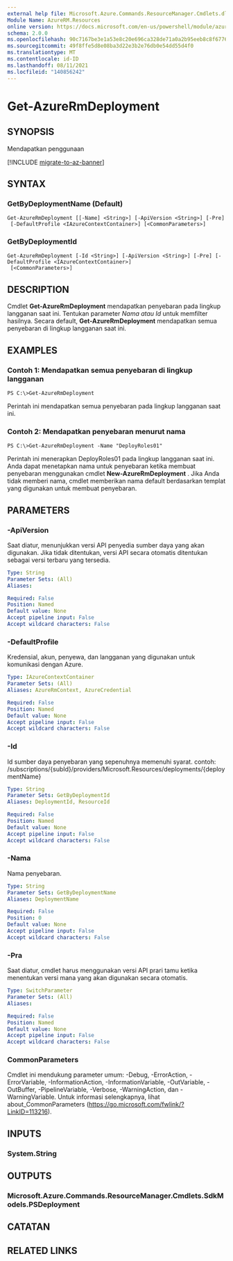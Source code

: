 ```yaml
---
external help file: Microsoft.Azure.Commands.ResourceManager.Cmdlets.dll-Help.xml
Module Name: AzureRM.Resources
online version: https://docs.microsoft.com/en-us/powershell/module/azurerm.resources/get-azurermdeployment
schema: 2.0.0
ms.openlocfilehash: 90c7167be3e1a53e8c20e696ca328de71a0a2b95eeb8c8f67766b4c93c986ee0
ms.sourcegitcommit: 49f8ffe5d8e08ba3d22e3b2e76db0e54dd55d4f0
ms.translationtype: MT
ms.contentlocale: id-ID
ms.lasthandoff: 08/11/2021
ms.locfileid: "140856242"
---
```

# Get-AzureRmDeployment

## SYNOPSIS
Mendapatkan penggunaan

[!INCLUDE [migrate-to-az-banner](../../includes/migrate-to-az-banner.md)]

## SYNTAX

### GetByDeploymentName (Default)
```
Get-AzureRmDeployment [[-Name] <String>] [-ApiVersion <String>] [-Pre]
 [-DefaultProfile <IAzureContextContainer>] [<CommonParameters>]
```

### GetByDeploymentId
```
Get-AzureRmDeployment [-Id <String>] [-ApiVersion <String>] [-Pre] [-DefaultProfile <IAzureContextContainer>]
 [<CommonParameters>]
```

## DESCRIPTION
Cmdlet **Get-AzureRmDeployment** mendapatkan penyebaran pada lingkup langganan saat ini.
Tentukan parameter *Nama* *atau Id* untuk memfilter hasilnya.
Secara default, **Get-AzureRmDeployment** mendapatkan semua penyebaran di lingkup langganan saat ini.

## EXAMPLES

### Contoh 1: Mendapatkan semua penyebaran di lingkup langganan
```
PS C:\>Get-AzureRmDeployment
```

Perintah ini mendapatkan semua penyebaran pada lingkup langganan saat ini.

### Contoh 2: Mendapatkan penyebaran menurut nama
```
PS C:\>Get-AzureRmDeployment -Name "DeployRoles01"
```

Perintah ini menerapkan DeployRoles01 pada lingkup langganan saat ini.
Anda dapat menetapkan nama untuk penyebaran ketika membuat penyebaran menggunakan cmdlet **New-AzureRmDeployment** .
Jika Anda tidak memberi nama, cmdlet memberikan nama default berdasarkan templat yang digunakan untuk membuat penyebaran.

## PARAMETERS

### -ApiVersion
Saat diatur, menunjukkan versi API penyedia sumber daya yang akan digunakan.
Jika tidak ditentukan, versi API secara otomatis ditentukan sebagai versi terbaru yang tersedia.

```yaml
Type: String
Parameter Sets: (All)
Aliases:

Required: False
Position: Named
Default value: None
Accept pipeline input: False
Accept wildcard characters: False
```

### -DefaultProfile
Kredensial, akun, penyewa, dan langganan yang digunakan untuk komunikasi dengan Azure.

```yaml
Type: IAzureContextContainer
Parameter Sets: (All)
Aliases: AzureRmContext, AzureCredential

Required: False
Position: Named
Default value: None
Accept pipeline input: False
Accept wildcard characters: False
```

### -Id
Id sumber daya penyebaran yang sepenuhnya memenuhi syarat.
contoh: /subscriptions/{subId}/providers/Microsoft.Resources/deployments/{deploymentName}

```yaml
Type: String
Parameter Sets: GetByDeploymentId
Aliases: DeploymentId, ResourceId

Required: False
Position: Named
Default value: None
Accept pipeline input: False
Accept wildcard characters: False
```

### -Nama
Nama penyebaran.

```yaml
Type: String
Parameter Sets: GetByDeploymentName
Aliases: DeploymentName

Required: False
Position: 0
Default value: None
Accept pipeline input: False
Accept wildcard characters: False
```

### -Pra
Saat diatur, cmdlet harus menggunakan versi API prari tamu ketika menentukan versi mana yang akan digunakan secara otomatis.

```yaml
Type: SwitchParameter
Parameter Sets: (All)
Aliases:

Required: False
Position: Named
Default value: None
Accept pipeline input: False
Accept wildcard characters: False
```

### CommonParameters
Cmdlet ini mendukung parameter umum: -Debug, -ErrorAction, -ErrorVariable, -InformationAction, -InformationVariable, -OutVariable, -OutBuffer, -PipelineVariable, -Verbose, -WarningAction, dan -WarningVariable. Untuk informasi selengkapnya, lihat about_CommonParameters (https://go.microsoft.com/fwlink/?LinkID=113216).

## INPUTS

### System.String

## OUTPUTS

### Microsoft.Azure.Commands.ResourceManager.Cmdlets.SdkModels.PSDeployment

## CATATAN

## RELATED LINKS
